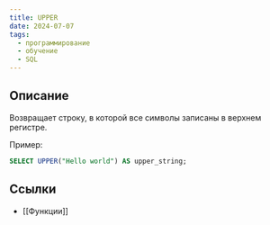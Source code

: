 ```yaml
---
title: UPPER
date: 2024-07-07
tags:
  - программирование
  - обучение
  - SQL
---
```


## Описание
Возвращает строку, в которой все символы записаны в верхнем регистре.

Пример:
```sql
SELECT UPPER("Hello world") AS upper_string;
```

## Ссылки
- [[Функции]]
